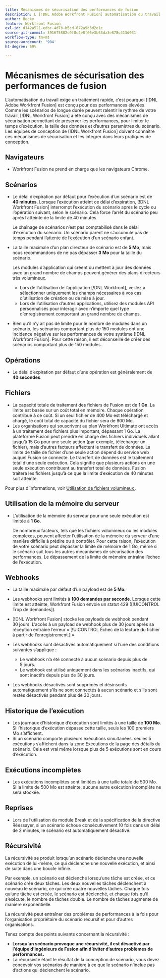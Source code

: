 ```yaml
---
title: Mécanismes de sécurisation des performances de fusion
description: L [!DNL Adobe Workfront Fusion] automatisation du travail nécessite un traitement rapide et est donc conçue pour offrir des performances élevées. Étant donné que les scénarios de longue durée peuvent ralentir le rythme de votre travail, nous avons conçu des mécanismes de sécurisation qui préservent les performances et limitent le temps d [!DNL Workfront Fusion] exécution, la taille des données et d’autres paramètres de scénario. [!DNL Workfront Fusion] les concepteurs doivent être conscients de ces mécanismes de sécurisation et les incorporer dans leurs pratiques de conception.
author: Becky
feature: Workfront Fusion
exl-id: d142a521-edbc-4d7b-b5cd-872a9d3d2e1c
source-git-commit: 391675882c9f8c4e8f66e3b63da3e878c413d031
workflow-type: tm+mt
source-wordcount: '904'
ht-degree: 59%

---
```


# Mécanismes de sécurisation des performances de fusion

L’automatisation du travail exige un traitement rapide, c’est pourquoi [!DNL Adobe Workfront Fusion] est conçu pour des performances élevées. Comme les scénarios de longue durée peuvent ralentir le rythme de votre travail, [!DNL Workfront Fusion] a été conçu avec des mécanismes de sécurisation permettant de préserver les performances, pour limiter le temps d’exécution, la taille des données et d’autres paramètres du scénario. Les équipes de conception de [!DNL Workfront Fusion] doivent connaître ces mécanismes de sécurisation et les intégrer dans leurs pratiques de conception.

## Navigateurs

* Workfront Fusion ne prend en charge que les navigateurs Chrome.

## Scénarios

* Le délai d’expiration par défaut pour l’exécution d’un scénario est de **40 minutes**. Lorsque l’exécution atteint ce délai d’expiration, [!DNL Workfront Fusion] interrompt l’exécution du scénario après le cycle ou l’opération suivant, selon le scénario. Cela force l’arrêt du scénario peu après l’atteinte de la limite de 40 minutes.

  Le chaînage de scénarios n’est pas comptabilisé dans le délai d’exécution du scénario. Un scénario parent ne s’accumule pas de temps pendant l’attente de l’exécution d’un scénario enfant.
* La taille maximale d’un plan directeur de scénario est de **5 Mo**, mais nous recommandons de ne pas dépasser **3 Mo** pour la taille du scénario.

  Les modules d’application qui créent ou mettent à jour des données avec un grand nombre de champs peuvent générer des plans directeurs très volumineux.

   * Lors de l’utilisation de l’application [!DNL Workfront], veillez à sélectionner uniquement les champs nécessaires à vos cas d’utilisation de création ou de mise à jour.
   * Lors de l’utilisation d’autres applications, utilisez des modules API personnalisés pour interagir avec n’importe quel type d’enregistrement comportant un grand nombre de champs.

* Bien qu’il n’y ait pas de limite pour le nombre de modules dans un scénario, les scénarios comportant plus de 150 modules ont une incidence négative sur les performances de votre système [!DNL Workfront Fusion]. Pour cette raison, il est déconseillé de créer des scénarios comportant plus de 150 modules.

## Opérations

* Le délai d’expiration par défaut d’une opération est généralement de **40 secondes**.

<!--
* The operation timeout for calls to Adobe Workfront is **120 seconds**.
-->

## Fichiers

* La capacité totale de traitement des fichiers de Fusion est de **1 Go**. La limite est basée sur un coût total en mémoire. Chaque opération contribue à ce coût. Si un seul fichier de 400 Mo est téléchargé et chargé, le coût total de capacité du fichier sera de 800 Mo.
* Les organisations qui souscrivent au plan Workfront Ultimate ont accès à un traitement des fichiers plus important, dépassant 1 Go. La plateforme Fusion peut prendre en charge des fichiers individuels allant jusqu’à 15 Go pour une seule action (par exemple, télécharger un fichier), mais d’autres facteurs affectent le transfert de données. La limite de taille de fichier d’une seule action dépend du service web auquel Fusion se connecte. Le transfert de données est le traitement total d’une seule exécution. Cela signifie que plusieurs actions en une seule exécution contribuent au transfert total de données. Fusion traitera les fichiers jusqu’à ce que la limite d’exécution de 40 minutes soit atteinte.

Pour plus d’informations, voir [ Utilisation de fichiers volumineux ](/help/workfront-fusion/references/scenarios/fusion-large-files.md).

## Utilisation de la mémoire du serveur

* L’utilisation de la mémoire du serveur pour une seule exécution est limitée à **1 Go**.

  De nombreux facteurs, tels que les fichiers volumineux ou les modules complexes, peuvent affecter l’utilisation de la mémoire du serveur d’une manière difficile à prédire ou à contrôler. Pour cette raison, l’exécution de votre scénario peut dépasser la limite de mémoire de 1 Go, même si le scénario suit tous les autres mécanismes de sécurisation des performances. Le dépassement de la limite de mémoire entraîne l’échec de l’exécution.

## Webhooks

* La taille maximale par défaut d’un payload est de **5 Mo**.
* Les webhooks sont limités à **100 demandes par seconde**. Lorsque cette limite est atteinte, Workfront Fusion envoie un statut 429 ([!UICONTROL Trop de demandes]).
* [!DNL Workfront Fusion] stocke les payloads de webhook pendant 30 jours. L’accès à un payload de webhook plus de 30 jours après sa réception entraîne l’erreur « [!UICONTROL Échec de la lecture du fichier à partir de l’enregistrement.] »
* Les webhooks sont désactivés automatiquement si l’une des conditions suivantes s’applique :

   * Le webhook n’a été connecté à aucun scénario depuis plus de 5 jours.
   * Le webhook est utilisé uniquement dans les scénarios inactifs, qui sont inactifs depuis plus de 30 jours.

* Les webhooks désactivés sont supprimés et désinscrits automatiquement s’ils ne sont connectés à aucun scénario et s’ils sont restés désactivés pendant plus de 30 jours.

## Historique de l’exécution

* Les journaux d’historique d’exécution sont limités à une taille de **100 Mo**. Si l’historique d’exécution dépasse cette taille, seuls les 100 premiers Mo s’affichent.
* Si un scénario comporte plusieurs exécutions simultanées. seules 5 exécutions s’affichent dans la zone Exécutions de la page des détails du scénario. Cela est vrai même lorsque plus de 5 exécutions sont en cours d’exécution.

## Exécutions incomplètes

* Les exécutions incomplètes sont limitées à une taille totale de 500 Mo. **&#x200B;**&#x200B;Si la limite de 500 Mo est atteinte, aucune autre exécution incomplète ne sera stockée.

## Reprises

* Lors de l’utilisation du module Break et de la spécification de la directive Réessayer, si un scénario échoue consécutivement 10 fois dans un délai de 2 minutes, le scénario est automatiquement désactivé.

## Récursivité

La récursivité se produit lorsqu’un scénario déclenche une nouvelle exécution de lui-même, ce qui déclenche une nouvelle exécution, et ainsi de suite dans une boucle infinie.

Par exemple, un scénario est déclenché lorsqu’une tâche est créée, et ce scénario crée deux tâches. Les deux nouvelles tâches déclenchent à nouveau le scénario, ce qui crée quatre nouvelles tâches. Chaque fois qu’une tâche est créée, le scénario est déclenché, et chaque fois qu’il s’exécute, le nombre de tâches double. Le nombre de tâches augmente de manière exponentielle.

La récursivité peut entraîner des problèmes de performances à la fois pour l’organisation propriétaire du scénario récursif et pour d’autres organisations.

Tenez compte des points suivants concernant la récursivité :

* **Lorsqu’un scénario provoque une récursivité, il est désactivé par l’équipe d’ingénieurs de Fusion afin d’éviter d’autres problèmes de performances.**
* La récursivité étant le résultat de la conception de scénario, vous devez concevoir vos scénarios de manière à ce que le scénario n’inclue pas d’actions qui déclenchent le scénario.

